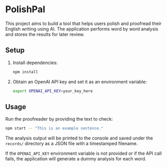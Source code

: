 # PolishPal

This project aims to build a tool that helps users polish and proofread their English writing using AI. The application performs word by word analysis and stores the results for later review.

## Setup

1. Install dependencies:
   ```bash
   npm install
   ```
2. Obtain an OpenAI API key and set it as an environment variable:
   ```bash
   export OPENAI_API_KEY=your_key_here
   ```

## Usage

Run the proofreader by providing the text to check:

```bash
npm start -- "This is an example sentence."
```

The analysis output will be printed to the console and saved under the `records/` directory as a JSON file with a timestamped filename.

If the `OPENAI_API_KEY` environment variable is not provided or if the API call fails, the application will generate a dummy analysis for each word.
